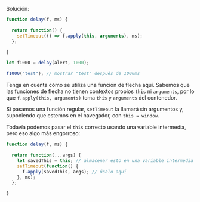 Solución:

```js run demo
function delay(f, ms) {

  return function() {
    setTimeout(() => f.apply(this, arguments), ms);
  };

}

let f1000 = delay(alert, 1000);

f1000("test"); // mostrar "test" después de 1000ms
```

Tenga en cuenta cómo se utiliza una función de flecha aquí. Sabemos que las funciones de flecha no tienen contextos propios `this` ni `arguments`, por lo que `f.apply(this, arguments)` toma `this` y `arguments` del contenedor.

Si pasamos una función regular, `setTimeout` la llamará sin argumentos y, suponiendo que estemos en el navegador, con `this = window`.

Todavía podemos pasar el `this` correcto usando una variable intermedia, pero eso algo más engorroso:

```js
function delay(f, ms) {

  return function(...args) {
    let savedThis = this; // almacenar esto en una variable intermedia
    setTimeout(function() {
      f.apply(savedThis, args); // úsalo aquí
    }, ms);
  };

}
```
